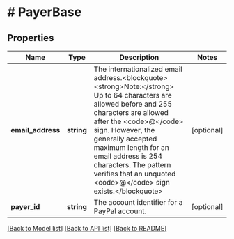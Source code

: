 # # PayerBase

## Properties

Name | Type | Description | Notes
------------ | ------------- | ------------- | -------------
**email_address** | **string** | The internationalized email address.&lt;blockquote&gt;&lt;strong&gt;Note:&lt;/strong&gt; Up to 64 characters are allowed before and 255 characters are allowed after the &lt;code&gt;@&lt;/code&gt; sign. However, the generally accepted maximum length for an email address is 254 characters. The pattern verifies that an unquoted &lt;code&gt;@&lt;/code&gt; sign exists.&lt;/blockquote&gt; | [optional]
**payer_id** | **string** | The account identifier for a PayPal account. | [optional]

[[Back to Model list]](../../README.md#models) [[Back to API list]](../../README.md#endpoints) [[Back to README]](../../README.md)
